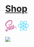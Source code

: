 # [Shop](https://mahdirazzaghi808.github.io/lamborghini-react-sass/)

<p align="left">
  <a href="https://sass-lang.com/" target="_blank" rel="noreferrer"><img
          src="https://raw.githubusercontent.com/MahdiRazzaghi808/MahdiRazzaghi808/e74668f11cedd8cecc58f0faaad60303f5f44adb/sass.svg"
          width="36" height="36" alt="sass" /></a>
<a href="https://reactjs.org/" target="_blank" rel="noreferrer"><img
          src="https://raw.githubusercontent.com/MahdiRazzaghi808/MahdiRazzaghi808/9a516b420d947b980f2d581f0c57334e1d8f4646/react-colored.svg"
          width="36" height="36" alt="React" /></a>
</p>

<img src='https://mahdirazzaghi808.github.io/personal/static/media/lamborghini.7f8f750349e8e638105d.jpg' />
